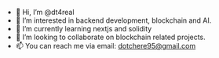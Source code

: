- 👋 Hi, I’m @dt4real
- 👀 I’m interested in backend development, blockchain and AI.
- 🌱 I’m currently learning nextjs and solidity
- 💞️ I’m looking to collaborate on blockchain related projects.
- 📫 You can reach me via email: dotchere95@gmail.com

<!---
dt4real/dt4real is a ✨ special ✨ repository because its `README.md` (this file) appears on your GitHub profile.
You can click the Preview link to take a look at your changes.
--->
